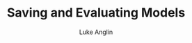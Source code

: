 ---
title: Saving and Evaluating Models
author: Luke Anglin
image: https://cdn-images-1.medium.com/max/800/1*1WPbfzztdv50V22TpA6njw.png
description: We have a model.  Now how do we use it later?  How do we evaluate it? 
topics: Saving models with Joblib, evaluating with different scoring metrics like r squared, confusion matrices, and more.
sources: 
publish: True
link: https://nbviewer.jupyter.org/github/LukeAnglin/WebApp/blob/master/categories/MLProjects/Notes/Saving-and-Evaluating-Models.ipynb
---